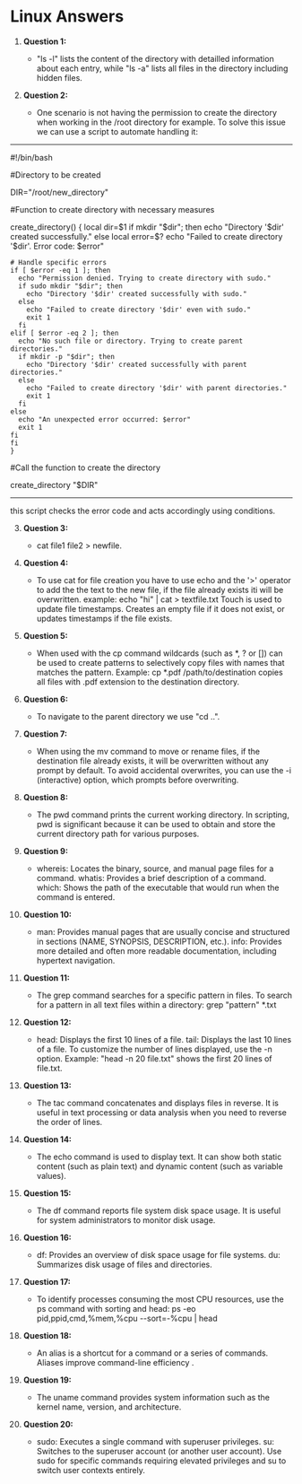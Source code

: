 # Linux Answers

1. **Question 1:**
   - "ls -l" lists the content of the directory with detailled information about each entry, 	 while "ls -a" lists all files in the directory including hidden files.

2. **Question 2:**
   - One scenario is not having the permission to create the directory when working in the /root directory for example. To solve this issue we can use a script to automate handling it:
*****************************
  #!/bin/bash

  #Directory to be created

  DIR="/root/new_directory"

  #Function to create directory with necessary measures

  create_directory() {
  local dir=$1
  if mkdir "$dir"; then
    echo "Directory '$dir' created successfully."
  else
    local error=$?
    echo "Failed to create directory '$dir'. Error code: $error"
    
    # Handle specific errors
    if [ $error -eq 1 ]; then
      echo "Permission denied. Trying to create directory with sudo."
      if sudo mkdir "$dir"; then
        echo "Directory '$dir' created successfully with sudo."
      else
        echo "Failed to create directory '$dir' even with sudo."
        exit 1
      fi
    elif [ $error -eq 2 ]; then
      echo "No such file or directory. Trying to create parent directories."
      if mkdir -p "$dir"; then
        echo "Directory '$dir' created successfully with parent directories."
      else
        echo "Failed to create directory '$dir' with parent directories."
        exit 1
      fi
    else
      echo "An unexpected error occurred: $error"
      exit 1
    fi
    fi
    }

 #Call the function to create the directory

 create_directory "$DIR"

*********************************
this script checks the error code and acts accordingly using conditions.

3. **Question 3:**
   - cat file1 file2 > newfile.
 
1. **Question 4:**
   - To use cat for file creation you have to use echo and the '>' operator to add the the text to the new file, if the file already exists iti will be overwritten.
example: echo "hi" | cat > textfile.txt
Touch is used to update file timestamps. Creates an empty file if it does not exist, or updates timestamps if the file exists.

2. **Question 5:**
   - When used with the cp command wildcards (such as *, ? or []) can be used to create patterns to selectively copy files with names that matches the pattern. Example: cp *.pdf /path/to/destination copies all files with .pdf extension to the destination directory.
   
3. **Question 6:**
   - To navigate to the parent directory we use "cd ..".
   
1. **Question 7:**
   - When using the mv command to move or rename files, if the destination file already exists, it will be overwritten without any prompt by default. To avoid accidental overwrites, you can use the -i (interactive) option, which prompts before overwriting.

2. **Question 8:**
   - The pwd command prints the current working directory. In scripting, pwd is significant because it can be used to obtain and store the current directory path for various purposes.

3. **Question 9:**
   - whereis: Locates the binary, source, and manual page files for a command.
     whatis: Provides a brief description of a command.
     which: Shows the path of the executable that would run when the command is entered.
1. **Question 10:**
   - man: Provides manual pages that are usually concise and structured in sections (NAME, SYNOPSIS, DESCRIPTION, etc.).
     info: Provides more detailed and often more readable documentation, including hypertext navigation.

2. **Question 11:**
   - The grep command searches for a specific pattern in files.
     To search for a pattern in all text files within a directory:
     grep "pattern" *.txt

3. **Question 12:**
   - head: Displays the first 10 lines of a file.
     tail: Displays the last 10 lines of a file.
     To customize the number of lines displayed, use the -n option. Example: "head -n 20 file.txt" shows the first 20 lines of file.txt.
1. **Question 13:**
   - The tac command concatenates and displays files in reverse. It is useful in text processing or data analysis when you need to reverse the order of lines.

2. **Question 14:**
   - The echo command is used to display text. It can show both static content (such as plain text) and dynamic content (such as variable values).

3. **Question 15:**
   - The df command reports file system disk space usage. It is useful for system administrators to monitor disk usage.
1. **Question 16:**
   - df: Provides an overview of disk space usage for file systems.
     du: Summarizes disk usage of files and directories.

2. **Question 17:**
   - To identify processes consuming the most CPU resources, use the ps command with sorting    and head: ps -eo pid,ppid,cmd,%mem,%cpu --sort=-%cpu | head

3. **Question 18:**
   - An alias is a shortcut for a command or a series of commands. Aliases improve command-line efficiency
   .
1. **Question 19:**
   - The uname command provides system information such as the kernel name, version, and architecture.

2. **Question 20:**
   - sudo: Executes a single command with superuser privileges.
     su: Switches to the superuser account (or another user account).
     Use sudo for specific commands requiring elevated privileges and su to switch user contexts entirely. 
